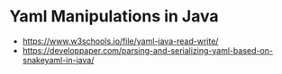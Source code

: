 # Yaml Manipulations in Java

- https://www.w3schools.io/file/yaml-java-read-write/
- https://developpaper.com/parsing-and-serializing-yaml-based-on-snakeyaml-in-java/
